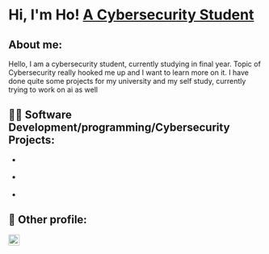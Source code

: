 <h1>Hi, I'm Ho! <a href="https://www.linkedin.com/in/siu-ho-yin-56030126a/"> A Cybersecurity Student</a></h1>

<h2>About me:</h2>
Hello, I am a cybersecurity student, currently studying in final year.
Topic of Cybersecurity really hooked me up and I want to learn more on it.
I have done quite some projects for my university and my self study, currently trying to work on ai as well

<h2>👨‍💻 Software Development/programming/Cybersecurity Projects:</h2>

- <b></b>

- <b></b>

- <b></b>

    
<h2> 🤳 Other profile:</h2>

[<img align="left" alt="JoshMadakor | LinkedIn" width="22px" src="https://cdn.jsdelivr.net/npm/simple-icons@v3/icons/linkedin.svg" />][linkedin]

[linkedin]: https://www.linkedin.com/in/siu-ho-yin-56030126a/
